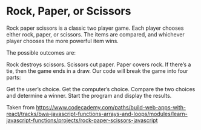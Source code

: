 <h1>Rock, Paper, or Scissors</h1>

Rock paper scissors is a classic two player game. Each player chooses either rock, paper, or scissors. The items are compared, and whichever player chooses the more powerful item wins.

The possible outcomes are:

Rock destroys scissors.
Scissors cut paper.
Paper covers rock.
If there’s a tie, then the game ends in a draw.
Our code will break the game into four parts:

Get the user’s choice.
Get the computer’s choice.
Compare the two choices and determine a winner.
Start the program and display the results.

Taken from https://www.codecademy.com/paths/build-web-apps-with-react/tracks/bwa-javascript-functions-arrays-and-loops/modules/learn-javascript-functions/projects/rock-paper-scissors-javascript
